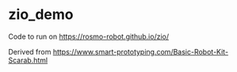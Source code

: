 # zio_demo

Code to run on https://rosmo-robot.github.io/zio/

Derived from https://www.smart-prototyping.com/Basic-Robot-Kit-Scarab.html
